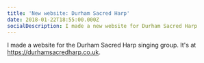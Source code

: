 ```yaml
---
title: 'New website: Durham Sacred Harp'
date: 2018-01-22T18:55:00.000Z
socialDescription: I made a new website for Durham Sacred Harp
---
```

I made a website for the Durham Sacred Harp singing group. It's at <https://durhamsacredharp.co.uk>.
